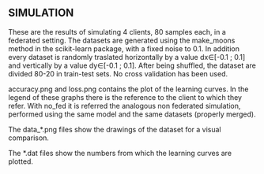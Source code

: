 ## SIMULATION
These are the results of simulating 4 clients, 80 samples each, in a federated setting. 
The datasets are generated using the make_moons method in the scikit-learn package, with
a fixed noise to 0.1. 
In addition every dataset is randomly traslated horizontally by a value dx&isin;[-0.1 ; 0.1] 
and vertically by a value dy&isin;[-0.1 ; 0.1]. 
After being shuffled, the dataset are divided 80-20 in train-test sets.
No cross validation has been used.

accuracy.png and loss.png contains the plot of the learning curves. In the legend of
these graphs there is the reference to the client to which they refer. With no_fed it
is referred the analogous non federated simulation, performed using the same model and
the same datasets (properly merged).

The data_*.png files show the drawings of the dataset for a visual comparison.

The *.dat files show the numbers from which the learning curves are plotted.